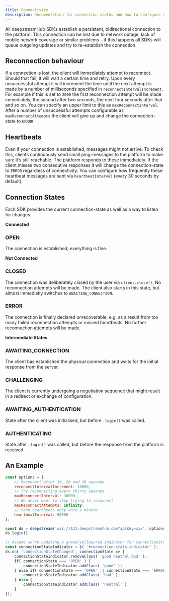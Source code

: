 ```yaml
---
title: Connectivity
description: Documentation for connection status and how to configure reconnection behaviour
---
```

All deepstreamHub SDKs establish a persistent, bidirectional connection to the platform. This connection can be lost due to network outage, lack of mobile network coverage or similar problems – if this happens all SDKs will queue outgoing updates and try to re-establish the connection.

##  Reconnection behaviour
If a connection is lost, the client will immediately attempt to reconnect. Should that fail, it will wait a certain time and retry. Upon every unsuccessful attempt it will increment the time until the next attempt is made by a number of milliseconds specified in `reconnectIntervalIncrement`. For example if this is set to `2000` the first reconnection attempt will be made immediately, the second after two seconds, the next four seconds after that and so on. You can specify an upper limit to this as `maxReconnectInterval`. After a number of unsuccessful attempts configurable as `maxReconnectAttempts` the client will give up and change the connection-state to `ERROR`.

## Heartbeats
Even if your connection is established, messages might not arrive. To check this, clients continuously send small ping-messages to the platform to make sure it’s still reachable. The platform responds to these immediately. If the client misses two consecutive responses it will change the connection-state to `ERROR` regardless of connectivity. You can configure how frequently these heartbeat messages are sent via `heartbeatInterval` (every 30 seconds by default).

## Connection States
Each SDK provides the current connection-state as well as a way to listen for changes.

__Connected__

### OPEN
The connection is established; everything is fine.

__Not Connected__
### CLOSED
The connection was deliberately closed by the user via `client.close()`. No reconnection attempts will be made. The client also starts in this state, but almost immediatly switches to `AWAITING_CONNECTION`.

### ERROR
The connection is finally declared unrecoverable, e.g. as a result from too many failed reconnection attempts or missed heartbeats. No further reconnection attempts will be made.

__Intermediate States__

### AWAITING_CONNECTION
The client has established the physical connection and waits for the initial response from the server.

### CHALLENGING
The client is currently undergoing a negotiation sequence that might result in a redirect or exchange of configuration.

### AWAITING_AUTHENTICATION
State after the client was initialised, but before `.login()` was called.

### AUTHENTICATING
State after `.login()` was called, but before the response from the platform is received.

## An Example
```javascript
const options = {
    // Reconnect after 10, 20 and 30 seconds
    reconnectIntervalIncrement: 10000,
    // Try reconnecting every thirty seconds
    maxReconnectInterval: 30000,
    // We never want to stop trying to reconnect
    maxReconnectAttempts: Infinity,
    // Send heartbeats only once a minute
    heartbeatInterval: 60000
};

const ds = deepstream('wss://123.deepstreamhub.com?apiKey=xxx', options );
ds.login()

// Assume we're updating a green/yellow/red indicator for connectionState with jQuery
const connectionStateIndicator = $( '#connection-state-indicator' );
ds.on( 'connectionStateChanged', connectionState => {
    connectionStateIndicator.removeClass( 'good neutral bad' );
    if( connectionState === 'OPEN' ) {
        connectionStateIndicator.addClass( 'good' );
    } else if( connectionState === 'OPEN' || connectionState === 'ERROR' ) {
        connectionStateIndicator.addClass( 'bad' );
    } else {
        connectionStateIndicator.addClass( 'neutral' );
    }
});
```
